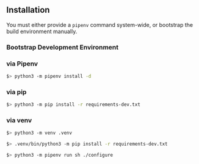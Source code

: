 

## Installation

You must either provide a `pipenv` command system-wide, or bootstrap the build
environment manually.

### Bootstrap Development Environment

### via Pipenv

```sh
$> python3 -m pipenv install -d
```

### via pip

```sh
$> python3 -m pip install -r requirements-dev.txt
```

### via venv

```sh
$> python3 -m venv .venv
```

```sh
$> .venv/bin/python3 -m pip install -r requirements-dev.txt
```

```sh
$> python3 -m pipenv run sh ./configure
```
